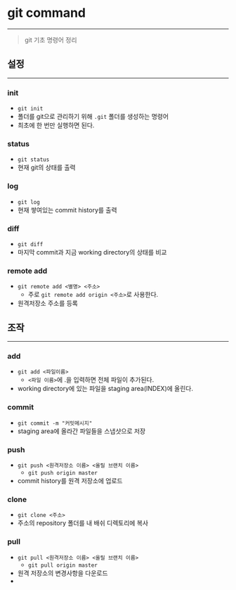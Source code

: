 # git command

---

> git 기초 명령어 정리

## 설정

---

### init

- `git init`
- 폴더를 git으로 관리하기 위해 `.git` 폴더를 생성하는 명령어
- 최초에 한 번만 실행하면 된다.

### status

- `git status`
- 현재 git의 상태를 출력

### log

- `git log`
- 현재 쌓여있는 commit history를 출력

### diff

- `git diff`
- 마지막 commit과 지금 working directory의 상태를 비교

### remote add

- `git remote add <별명> <주소>` 
  - 주로 `git remote add origin <주소>`로 사용한다.
- 원격저장소 주소를 등록



## 조작

---

### add

- `git add <파일이름>`
  - `<파일 이름>`에 .을 입력하면 전체 파일이 추가된다.
- working directory에 있는 파일을 staging area(INDEX)에 올린다.

### commit

- `git commit -m "커밋메시지"`
- staging area에 올라간 파일들을 스냅샷으로 저장

### push

- `git push <원격저장소 이름> <올릴 브랜치 이름>`
  - `git push origin master`
- commit history를 원격 저장소에 업로드

### clone

- `git clone <주소>`
- 주소의 repository 폴더를 내 배쉬 디렉토리에 복사

### pull

- `git pull <원격저장소 이름> <올릴 브랜치 이름>`
  - `git pull origin master`
- 원격 저장소의 변경사항을 다운로드
- 



